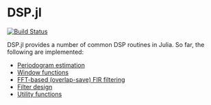 DSP.jl
======

[![Build Status](https://travis-ci.org/JuliaStats/DSP.jl.svg?branch=master)](https://travis-ci.org/JuliaStats/DSP.jl)

DSP.jl provides a number of common DSP routines in Julia.  So far, the following are implemented:

- [Periodogram estimation](http://dspjl.readthedocs.org/en/latest/periodogram.html)
- [Window functions](http://dspjl.readthedocs.org/en/latest/windows.html)
- [FFT-based (overlap-save) FIR filtering](http://dspjl.readthedocs.org/en/latest/fftfilt.html)
- [Filter design](http://dspjl.readthedocs.org/en/latest/filterdesign.html)
- [Utility functions](http://dspjl.readthedocs.org/en/latest/util.html)
